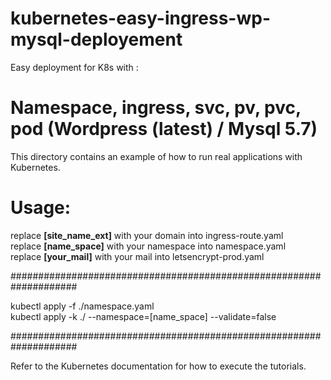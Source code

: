 # kubernetes-easy-ingress-wp-mysql-deployement
Easy deployment for K8s with :
# Namespace, ingress, svc, pv, pvc, pod  (Wordpress (latest) / Mysql 5.7)
This directory contains an example of how to run real applications with Kubernetes.
# Usage:<br />
replace <b>[site_name_ext]</b> with your domain into ingress-route.yaml<br />
replace <b>[name_space]</b> with your namespace into namespace.yaml<br />
replace <b>[your_mail]</b> with your mail into letsencrypt-prod.yaml<br />

####################################################################<br />

kubectl apply -f ./namespace.yaml<br />
kubectl apply -k ./ --namespace=[name_space] --validate=false

####################################################################<br />

Refer to the Kubernetes documentation for how to execute the tutorials.
